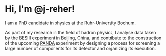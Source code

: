 # Hi, I'm @j-reher!

I am a PhD candidate in physics at the Ruhr-University Bochum. 

As part of my research in the field of hadron physics, I analyse data taken by the BESIII experiment in Beijing, China, and contribute to the construction of the upcoming <abbr title="(Anti-)Proton Annihilation in Darmstadt">PANDA</abbr> experiment by designing a process for screening a large number of components for its detector and organizing its execution.

<!---
- 👋 Hi, I’m @j-reher
- 👀 I’m interested in ...
- 🌱 I’m currently learning ...
- 💞️ I’m looking to collaborate on ...
- 📫 How to reach me ...

j-reher/j-reher is a ✨ special ✨ repository because its `README.md` (this file) appears on your GitHub profile.
You can click the Preview link to take a look at your changes.
--->
